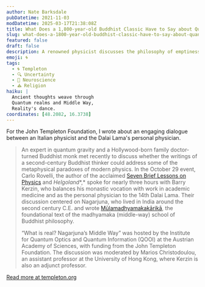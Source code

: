 ```yaml
---
author: Nate Barksdale
pubDatetime: 2021-11-03
modDatetime: 2025-03-17T21:38:08Z
title: What Does a 1,800-year-old Buddhist Classic Have to Say about Quantum Physics and the Nature of Reality?
slug: what-does-a-1800-year-old-buddhist-classic-have-to-say-about-quantum-physics-and-the-nature-of-reality
featured: false
draft: false
description: A renowned physicist discusses the philosophy of emptiness with the Dalai Lama’s doctor
emoji: 🌀
tags:
  - 🌀 Templeton
  - 🔍 Uncertainty
  - 🧠 Neuroscience
  - ⛪ Religion
haiku: |
  Ancient thoughts weave through  
  Quantum realms and Middle Way,  
  Reality's dance.
coordinates: [48.2082, 16.3738]
---
```


For the John Templeton Foundation, I wrote about an engaging dialogue between an Italian physicist and the Dalai Lama's personal physician.

> An expert in quantum gravity and a Hollywood-born family doctor-turned Buddhist monk met recently to discuss whether the writings of a second-century Buddhist thinker could address some of the metaphysical paradoxes of modern physics. In the October 29 event, Carlo Rovelli, the author of the acclaimed [Seven Brief Lessons on Physics](https://bookshop.org/books/seven-brief-lessons-on-physics/9780399184413) and *Helgoland**,* spoke for nearly three hours with Barry Kerzin, who balances his monastic vocation with work in academic medicine and as the personal physician to the 14th Dalai Lama. Their discussion centered on Nagarjuna, who lived in India around the second century C.E. and wrote [Mūlamadhyamakakārikā](https://bookshop.org/books/the-fundamental-wisdom-of-the-middle-way-nagarjuna-s-mulamadhyamakakarika/9780195093360), the foundational text of the madhyamaka (middle-way) school of Buddhist philosophy.
>
> “What is real? Nagarjuna’s Middle Way” was hosted by the Institute for Quantum Optics and Quantum Information (QOOI) at the Austrian Academy of Sciences, with funding from the John Templeton Foundation. The discussion was moderated by Marios Christodoulou, an assistant professor at the University of Hong Kong, where Kerzin is also an adjunct professor.

[Read more at templeton.org](https://www.templeton.org/news/what-does-a-1800-year-old-buddhist-classic-have-to-say-about-quantum-physics-and-the-nature-of-reality)
